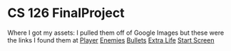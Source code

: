 # CS 126 FinalProject

Where I got my assets:
I pulled them off of Google Images but these were the links I found them at
[Player](https://www.reddit.com/r/kenneyland/comments/2z84kk/tutorial_creating_a_spaceship_game_asset/)
[Enemies](http://docs.garagegames.com/torquex/official/content/documentation/TorqueX%202D/Tutorials/images/evilFighter.png)
[Bullets](http://forum.entitygaming.com/showthread.php?1380-Custom-Crosshairs!)
[Extra Life](http://pixelartmaker.com/art/10ac676dbd81762)
[Start Screen](https://itch.io/jam/flying-toast-with-jam/rate/13518)
